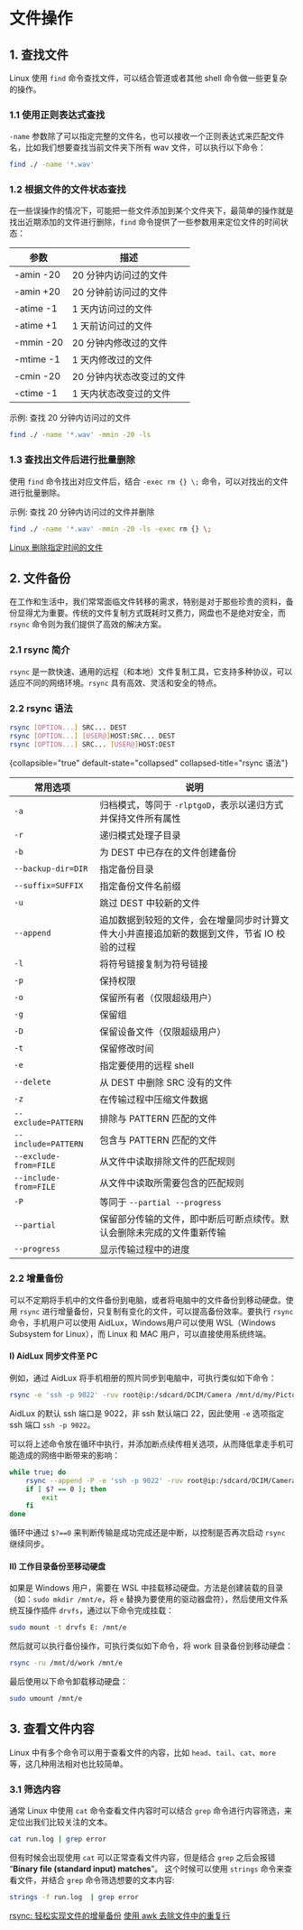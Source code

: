 # 文件操作

<show-structure depth="2"/>

## 1. 查找文件

Linux 使用 `find` 命令查找文件，可以结合管道或者其他 shell 命令做一些更复杂的操作。

### 1.1 使用正则表达式查找

`-name` 参数除了可以指定完整的文件名，也可以接收一个正则表达式来匹配文件名，比如我们想要查找当前文件夹下所有 wav 文件，可以执行以下命令：

```Bash
find ./ -name '*.wav'
```

### 1.2 根据文件的文件状态查找

在一些误操作的情况下，可能把一些文件添加到某个文件夹下，最简单的操作就是找出近期添加的文件进行删除，`find` 命令提供了一些参数用来定位文件的时间状态：

| 参数        | 描述             |
|-----------|----------------|
| -amin -20 | 20 分钟内访问过的文件   |
| -amin +20 | 20 分钟前访问过的文件   |
| -atime -1 | 1 天内访问过的文件     |
| -atime +1 | 1 天前访问过的文件     |
| -mmin -20 | 20 分钟内修改过的文件   |
| -mtime -1 | 1 天内修改过的文件     |
| -cmin -20 | 20 分钟内状态改变过的文件 |
| -ctime -1 | 1 天内状态改变过的文件   |


示例: 查找 20 分钟内访问过的文件

```Bash
find ./ -name '*.wav' -mmin -20 -ls
```

### 1.3 查找出文件后进行批量删除

使用 `find` 命令找出对应文件后，结合 `-exec rm {} \;` 命令，可以对找出的文件进行批量删除。

示例: 查找 20 分钟内访问过的文件并删除

```Bash
find ./ -name '*.wav' -mmin -20 -ls -exec rm {} \;
```


<seealso>
<category ref="ref_docs">
    <a href="https://blog.csdn.net/weixin_43922901/article/details/106186331">Linux 删除指定时间的文件</a>
</category>
<category ref="ref_github"></category>
<category ref="ref_issues"></category>
<category ref="ref_hf"></category>
<category ref="ref_ms"></category>
</seealso>


## 2. 文件备份

在工作和生活中，我们常常面临文件转移的需求，特别是对于那些珍贵的资料，备份显得尤为重要。传统的文件复制方式既耗时又费力，网盘也不是绝对安全，而 `rsync` 命令则为我们提供了高效的解决方案。

### 2.1 rsync 简介

`rsync` 是一款快速、通用的远程（和本地）文件复制工具，它支持多种协议，可以适应不同的网络环境。`rsync` 具有高效、灵活和安全的特点。

### 2.2 rsync 语法

```Bash
rsync [OPTION...] SRC... DEST
rsync [OPTION...] [USER@]HOST:SRC... DEST
rsync [OPTION...] SRC... [USER@]HOST:DEST
```
{collapsible="true" default-state="collapsed" collapsed-title="rsync 语法"}

| 常用选项                  | 说明                                               |
|-----------------------|--------------------------------------------------|
| `-a`                  | 归档模式，等同于 `-rlptgoD`，表示以递归方式并保持文件所有属性             |
| `-r`                  | 递归模式处理子目录                                        |
| `-b`                  | 为 DEST 中已存在的文件创建备份                               |
| `--backup-dir=DIR`    | 指定备份目录                                           |
| `--suffix=SUFFIX`     | 指定备份文件名前缀                                        |
| `-u`                  | 跳过 DEST 中较新的文件                                   |
| `--append`            | 追加数据到较短的文件，会在增量同步时计算文件大小并直接追加新的数据到文件，节省 IO 校验的过程 | 
| `-l`                  | 将符号链接复制为符号链接                                     |    
| `-p`                  | 保持权限                                             |
| `-o`                  | 保留所有者（仅限超级用户）                                    |      
| `-g`                  | 保留组                                              |
| `-D`                  | 保留设备文件（仅限超级用户）                                   |
| `-t`                  | 保留修改时间                                           |                            
| `-e`                  | 指定要使用的远程 shell                                   |                              
| `--delete`            | 从 DEST 中删除 SRC 没有的文件                             |                                 
| `-z`                  | 在传输过程中压缩文件数据                                     |                                    
| `--exclude=PATTERN`   | 排除与 PATTERN 匹配的文件                                | 
| `--include=PATTERN`   | 包含与 PATTERN 匹配的文件                                |
| `--exclude-from=FILE` | 从文件中读取排除文件的匹配规则                                  |
| `--include-from=FILE` | 从文件中读取所需要包含的匹配规则                                 |
| `-P`                  | 等同于 `--partial --progress`                       |
| `--partial`           | 保留部分传输的文件，即中断后可断点续传。默认会删除未完成的文件重新传输              |
| `--progress`          | 显示传输过程中的进度                                       |


### 2.2 增量备份

可以不定期将手机中的文件备份到电脑，或者将电脑中的文件备份到移动硬盘。使用 `rsync` 进行增量备份，只复制有变化的文件，可以提高备份效率。要执行 `rsync` 命令，手机用户可以使用 AidLux，Windows用户可以使用 WSL（Windows Subsystem for Linux），而 Linux 和 MAC 用户，可以直接使用系统终端。

#### I) AidLux 同步文件至 PC

例如，通过 AidLux 将手机相册的照片同步到电脑中，可执行类似如下命令：

```Bash
rsync -e 'ssh -p 9022' -ruv root@ip:/sdcard/DCIM/Camera /mnt/d/my/Pictures
```

AidLux 的默认 ssh 端口是 9022，非 ssh 默认端口 22，因此使用 `-e` 选项指定 ssh 端口 `ssh -p 9022`。

可以将上述命令放在循环中执行，并添加断点续传相关选项，从而降低拿走手机可能造成的网络中断带来的影响：

```Bash
while true; do
    rsync --append -P -e 'ssh -p 9022' -ruv root@ip:/sdcard/DCIM/Camera /mnt/d/my/Pictures
    if [ $? == 0 ]; then
        exit
    fi
done
```

循环中通过 `$?==0` 来判断传输是成功完成还是中断，以控制是否再次启动 `rsync` 继续同步。

#### II) 工作目录备份至移动硬盘

如果是 Windows 用户，需要在 WSL 中挂载移动硬盘。方法是创建装载的目录（如：`sudo mkdir /mnt/e`，将 `e` 替换为要使用的驱动器盘符），然后使用文件系统互操作插件 `drvfs`，通过以下命令完成挂载：

```Bash
sudo mount -t drvfs E: /mnt/e
```

然后就可以执行备份操作，可执行类似如下命令，将 work 目录备份到移动硬盘：

```Bash
rsync -ru /mnt/d/work /mnt/e
```

最后使用以下命令卸载移动硬盘：

```Bash
sudo umount /mnt/e
```

## 3. 查看文件内容

Linux 中有多个命令可以用于查看文件的内容，比如 `head`、`tail`、`cat`、`more` 等，这几种用法相对也比较简单。

### 3.1 筛选内容

通常 Linux 中使用 `cat` 命令查看文件内容时可以结合 `grep` 命令进行内容筛选，来定位出我们比较关注的文本。

```Bash
cat run.log | grep error
```

但有时候会出现使用 `cat` 可以正常查看文件内容，但是结合 `grep` 之后会报错 “**Binary file (standard input) matches**”。 这个时候可以使用 `strings` 命令来查看文件，并结合 `grep` 命令筛选想要的文本内容:

```Bash
strings -f run.log  | grep error
```






<seealso>
<category ref="ref_docs">
    <a href="https://mp.weixin.qq.com/s/ePCTzboNC5Jmn6UgniViQg">rsync: 轻松实现文件的增量备份</a>
    <a href="https://mp.weixin.qq.com/s/nPKLuRyQ1lUCL1NRebPmBw">使用 awk 去除文件中的重复行</a>
</category>
<category ref="ref_github"></category>
<category ref="ref_issues"></category>
<category ref="ref_hf"></category>
<category ref="ref_ms"></category>
</seealso>